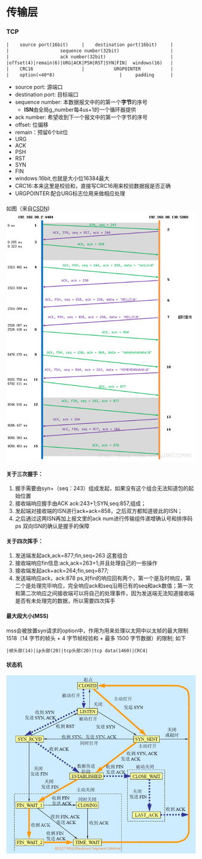 # 传输层
### TCP
```
|    source port(16bit)     |    destination port(16bit)     |
|                   sequence number(32bit)                   |
|                   ack number(32bit)                        |
|offset(4)|remain(6)|URG|ACK|PSH|RST|SYN|FIN|  windows(16)   |
|    CRC16                  |           URGPOINTER           |    
|    option(<40*8)                        |     padding      |
```
* source port: 源端口
* destination port: 目标端口
* sequence number: 本数据报文中的的第一个<b>字节</b>的序号
   * <b>ISN</b>由全局g_number每4us+1的一个循环器提供
* ack number: 希望收到下一个报文中的第一个字节的序号
* offset: 位偏移
* remain：预留6个bit位
* URG
* ACK
* PSH
* RST
* SYN
* FIN
* windows:16bit,也就是大小位16384最大
* CRC16:本来这里是校验和，直接写CRC16用来校验数据报是否正确
* URGPOINTER:配合URG标志位用来做相应处理
####
  如图（来自[CSDN](https://blog.csdn.net/q1007729991/article/details/69261780))
  ![](/img/tcp-handshake.png)
#### 关于三次握手：
1. 握手需要由syn+（seq：243）组成发起，如果没有这个组合无法知道包的起始位置
2. 接收端响应握手由ACK ack:243+1;SYN,seq:857,组成；
4. 发起端对接收端的ISN进行ack+ack=858，之后双方都知道彼此的ISN；
5. 之后通过这两ISN再加上报文里的ack num进行传输组件递增确认号和排序码
ps 双向ISN的确认是握手的保障
#### 关于四次挥手：
1. 发送端发起ack,ack=877;fin,seq=263 这套组合
2. 接收端响应fin信息:ack,ack=263+1;并且处理自己的一些操作
3. 接收端发起ack+ack=264;fin,seq=877;
4. 发送端响应ack，ack:878
ps,对fin的响应回有两个，第一个是及时响应，第二个是处理完毕响应，完全响应ack和seq沿用已有的seq和ack数值；第一次和第二次响应之间接收端可以将自己的处理事件，因为发送端无法知道接收端是否有未处理完的数据，所以需要四次挥手
#### 最大段大小(MSS)
mss会被放置syn请求的option中，作用为用来处理以太网中以太帧的最大限制1518（14 字节的帧头 + 4 字节帧校验和 + 最多 1500 字节数据）的限制;
如下
```
|帧头部(14)|ip头部(20)|tcp头部(20)|tcp data(1460)|CRC4|
```
#### 状态机
![](/img/tcp-DFA.jpg)